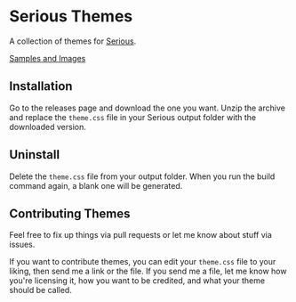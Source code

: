 # Serious Themes

A collection of themes for [Serious](https://twinelab.net/serious/). 

[Samples and Images](./docs/themes.md)

## Installation

Go to the releases page and download the one you want. Unzip the archive and replace the `theme.css` file in your Serious output folder with the downloaded version. 

## Uninstall 

Delete the `theme.css` file from your output folder. When you run the build command again, a blank one will be generated. 

## Contributing Themes 

Feel free to fix up things via pull requests or let me know about stuff via issues. 

If you want to contribute themes, you can edit your `theme.css` file to your liking, then send me a link or the file. If you send me a file, let me know how you're licensing it, how you want to be credited, and what your theme should be called. 